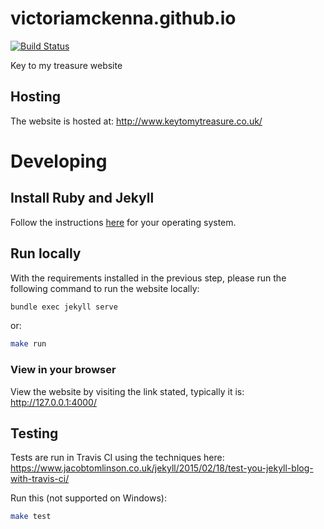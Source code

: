 # victoriamckenna.github.io

[![Build Status](https://travis-ci.com/AaronRobson/AaronRobson.github.io.svg?branch=master)](https://travis-ci.com/AaronRobson/AaronRobson.github.io)

Key to my treasure website

## Hosting
The website is hosted at:
http://www.keytomytreasure.co.uk/

# Developing

## Install Ruby and Jekyll
Follow the instructions
[here](https://jekyllrb.com/docs/installation/)
for your operating system.

## Run locally
With the requirements installed in the previous step,
please run the following command to run the website locally:
```bash
bundle exec jekyll serve
```
or:
```bash
make run
```

### View in your browser
View the website by visiting the link stated, typically it is:
http://127.0.0.1:4000/

## Testing
Tests are run in Travis CI using the techniques here:
https://www.jacobtomlinson.co.uk/jekyll/2015/02/18/test-you-jekyll-blog-with-travis-ci/

Run this (not supported on Windows):
```bash
make test
```
